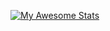 [![My Awesome Stats](https://awesome-github-stats.azurewebsites.net/user-stats/BonnieToGamer)](https://git.io/awesome-stats-card)